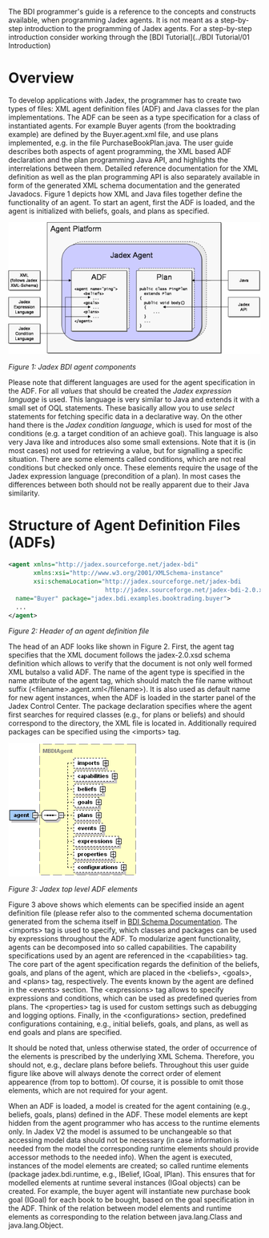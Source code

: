 The BDI programmer's guide is a reference to the concepts and constructs available, when programming Jadex agents. It is not meant as a step-by-step introduction to the programming of Jadex agents. For a step-by-step introduction consider working through the [BDI Tutorial](../BDI Tutorial/01 Introduction)


# Overview
To develop applications with Jadex, the programmer has to create two types of files: XML agent definition files (ADF) and Java classes for the plan implementations. The ADF can be seen as a type specification for a class of instantiated agents. For example Buyer agents (from the booktrading example) are defined by the Buyer.agent.xml file, and use plans implemented, e.g. in the file PurchaseBookPlan.java. The user guide describes both aspects of agent programming, the XML based ADF declaration and the plan programming Java API, and highlights the interrelations between them. Detailed reference documentation for the XML definition as well as the plan programming API is also separately available in form of the generated XML schema documentation and the generated Javadocs. Figure 1 depicts how XML and Java files together define the functionality of an agent. To start an agent, first the ADF is loaded, and the agent is initialized with beliefs, goals, and plans as specified.


![](jadexagent.png)

*Figure 1: Jadex BDI agent components*



Please note that different languages are used for the agent specification in the ADF. For all *values* that should be created the *Jadex expression language* is used. This language is very similar to Java and extends it with a small set of OQL statements. These basically allow you to use *select* statements for fetching specific data in a declarative way. On the other hand there is the *Jadex condition language*, which is used for most of the conditions (e.g. a target condition of an achieve goal). This language is also very Java like and introduces also some small extensions. Note that it is (in most cases) not used for retrieving a value, but for signalling a specific situation. There are some elements called conditions, which are not real conditions but checked only once. These elements require the usage of the Jadex expression language (precondition of a plan). In most cases the differences between both should not be really apparent due to their Java similarity.

# Structure of Agent Definition Files (ADFs)

```xml
<agent xmlns="http://jadex.sourceforge.net/jadex-bdi"
       xmlns:xsi="http://www.w3.org/2001/XMLSchema-instance"
       xsi:schemaLocation="http://jadex.sourceforge.net/jadex-bdi 
                           http://jadex.sourceforge.net/jadex-bdi-2.0.xsd"
  name="Buyer" package="jadex.bdi.examples.booktrading.buyer">
  ...
</agent>
```
*Figure 2: Header of an agent definition file*



The head of an ADF looks like shown in Figure 2. First, the agent tag specifies that the XML document follows the jadex-2.0.xsd schema definition which allows to verify that the document is not only well formed XML butalso a valid ADF. The name of the agent type is specified in the name attribute of the agent tag, which should match the file name without suffix (&lt;filename&gt;.agent.xml&lt;/filename&gt;). It is also used as default name for new agent instances, when the ADF is loaded in the starter panel of the Jadex Control Center. The package declaration specifies where the agent first searches for required classes (e.g., for plans or beliefs) and should correspond to the directory, the XML file is located in. Additionally required packages can be specified using the <imports&gt; tag. 



![](jadexagentadf.png)

*Figure 3: Jadex top level ADF elements*


Figure 3 above shows which elements can be specified inside an agent definition file (please refer also to the commented schema documentation generated from the schema itself in [BDI Schema Documentation](http://jadex-agents.informatik.uni-hamburg.de/docs/jadex-2.0x/kernel-bdi/schema/jadex-bdi-2.0.html). The &lt;imports&gt; tag is used to specify, which classes and packages can be used by expressions throughout the ADF. To modularize agent functionality, agents can be decomposed into so called capabilities. The capability specifications used by an agent are referenced in the &lt;capabilities&gt; tag. The core part of the agent specification regards the definition of the beliefs, goals, and plans of the agent, which are placed in the &lt;beliefs&gt;, &lt;goals&gt;, and &lt;plans&gt; tag, respectively. The events known by the agent are defined in the &lt;events&gt; section. The &lt;expressions&gt; tag allows to specify expressions and conditions, which can be used as predefined queries from plans. The &lt;properties&gt; tag is used for custom settings such as debugging and logging options. Finally, in the &lt;configurations&gt; section, predefined configurations containing, e.g., initial beliefs, goals, and plans, as well as end goals and plans are specified.




It should be noted that, unless otherwise stated, the order of occurrence of the elements is prescribed by the underlying XML Schema. Therefore, you should not, e.g., declare plans before beliefs. Throughout this user guide figure like above will always denote the correct order of element appearence (from top to bottom). Of course, it is possible to omit those elements, which are not required for your agent.







When an ADF is loaded, a model is created for the agent containing (e.g., beliefs, goals, plans) defined in the ADF. These model elements are kept hidden from the agent programmer who has access to the runtime elements only. In Jadex V2 the model is assumed to be unchangeable so that accessing model data should not be necessary (in case information is needed from the model the corresponding runtime elements should provide accessor methods to the needed info). When the agent is executed, instances of the model elements are created; so called runtime elements (package jadex.bdi.runtime, e.g., IBelief, IGoal, IPlan). This ensures that for modelled elements at runtime several instances (IGoal objects) can be created. For example, the buyer agent will instantiate new purchase book goal (IGoal) for each book to be bought, based on the goal specification in the ADF. Think of the relation between model elements and runtime elements as corresponding to the relation between java.lang.Class and java.lang.Object. 
